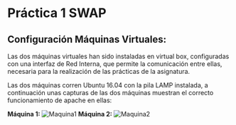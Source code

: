 # Práctica 1 SWAP

## Configuración Máquinas Virtuales:

Las dos máquinas virtuales han sido instaladas en virtual box, configuradas con una interfaz de Red Interna, que permite la comunicación entre ellas, necesaria para la realización de las prácticas de la asignatura.

Las dos máquinas corren Ubuntu 16.04 con la pila LAMP instalada, a continuación unas capturas de las dos máquinas muestran el correcto funcionamiento de apache en ellas:

**Máquina 1:**
![Maquina1](https://github.com/AGM-GR/PracticasSWAP/tree/master/Practicas/P1/images/maquina1.png?raw=true)
**Máquina 2:**
![Maquina2](https://github.com/AGM-GR/PracticasSWAP/tree/master/Practicas/P1/images/maquina1.png?raw=true)
